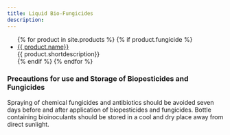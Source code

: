 ```yaml
---
title: Liquid Bio-Fungicides
description:
---
```

<ul class="staff">
	{% for product in site.products %}
    {% if product.fungicide %}
		<li>
      <!-- <div class="square-image"><img src="{% include relative-src.html src=product.image_path %}" alt="{{ product.name }}"/></div> -->
			<div class="name">
        <a href="{% include relative-src.html src=product.link %}
        " class="{{ class }}" {% if product.new_window %}target="_blank"{% endif %}>
          {{ product.name}}
        </a>
        </div>
			<div class="position">{{ product.shortdescription}}</div>
		</li>
    {% endif %}
	{% endfor %}
</ul>

### Precautions for use and Storage of Biopesticides and Fungicides
Spraying of chemical fungicides and antibiotics should be avoided seven days before and after application of biopesticides and fungicides. Bottle containing bioinoculants should be stored in a cool and dry place away from direct sunlight.
